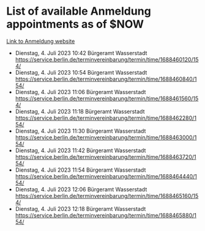 # List of available Anmeldung appointments as of $NOW
[Link to Anmeldung website](https://service.berlin.de/terminvereinbarung/termin/tag.php?termin=1&anliegen[]=120686&dienstleisterlist=122210,122217,327316,122219,327312,122227,327314,122231,327346,122243,327348,122254,122252,329742,122260,329745,122262,329748,122271,327278,122273,327274,122277,327276,330436,122280,327294,122282,327290,122284,327292,122291,327270,122285,327266,122286,327264,122296,327268,150230,329760,122297,327286,122294,327284,122312,329763,122314,329775,122304,327330,122311,327334,122309,327332,317869,122281,327352,122279,329772,122283,122276,327324,122274,327326,122267,329766,122246,327318,122251,327320,122257,327322,122208,327298,122226,327300&herkunft=http%3A%2F%2Fservice.berlin.de%2Fdienstleistung%2F120686%2F)
- Dienstag, 4. Juli 2023 10:42 Bürgeramt Wasserstadt https://service.berlin.de/terminvereinbarung/termin/time/1688460120/154/
- Dienstag, 4. Juli 2023 10:54 Bürgeramt Wasserstadt https://service.berlin.de/terminvereinbarung/termin/time/1688460840/154/
- Dienstag, 4. Juli 2023 11:06 Bürgeramt Wasserstadt https://service.berlin.de/terminvereinbarung/termin/time/1688461560/154/
- Dienstag, 4. Juli 2023 11:18 Bürgeramt Wasserstadt https://service.berlin.de/terminvereinbarung/termin/time/1688462280/154/
- Dienstag, 4. Juli 2023 11:30 Bürgeramt Wasserstadt https://service.berlin.de/terminvereinbarung/termin/time/1688463000/154/
- Dienstag, 4. Juli 2023 11:42 Bürgeramt Wasserstadt https://service.berlin.de/terminvereinbarung/termin/time/1688463720/154/
- Dienstag, 4. Juli 2023 11:54 Bürgeramt Wasserstadt https://service.berlin.de/terminvereinbarung/termin/time/1688464440/154/
- Dienstag, 4. Juli 2023 12:06 Bürgeramt Wasserstadt https://service.berlin.de/terminvereinbarung/termin/time/1688465160/154/
- Dienstag, 4. Juli 2023 12:18 Bürgeramt Wasserstadt https://service.berlin.de/terminvereinbarung/termin/time/1688465880/154/
